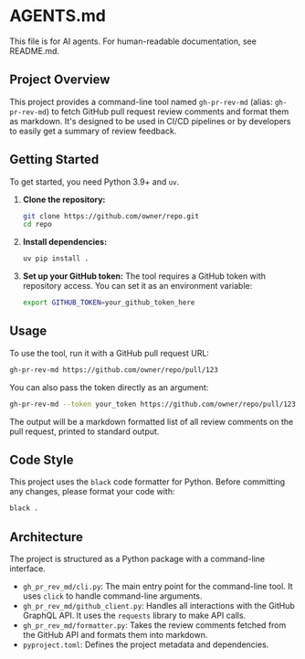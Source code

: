 # AGENTS.md

This file is for AI agents. For human-readable documentation, see README.md.

## Project Overview

This project provides a command-line tool named `gh-pr-rev-md` (alias: `gh-pr-rev-md`) to fetch GitHub pull request review comments and format them as markdown. It's designed to be used in CI/CD pipelines or by developers to easily get a summary of review feedback.

## Getting Started

To get started, you need Python 3.9+ and `uv`.

1.  **Clone the repository:**
    ```bash
    git clone https://github.com/owner/repo.git
    cd repo
    ```

2.  **Install dependencies:**
    ```bash
    uv pip install .
    ```

3.  **Set up your GitHub token:**
    The tool requires a GitHub token with repository access. You can set it as an environment variable:
    ```bash
    export GITHUB_TOKEN=your_github_token_here
    ```

## Usage

To use the tool, run it with a GitHub pull request URL:

```bash
gh-pr-rev-md https://github.com/owner/repo/pull/123
```

You can also pass the token directly as an argument:

```bash
gh-pr-rev-md --token your_token https://github.com/owner/repo/pull/123
```

The output will be a markdown formatted list of all review comments on the pull request, printed to standard output.

## Code Style

This project uses the `black` code formatter for Python. Before committing any changes, please format your code with:

```bash
black .
```

## Architecture

The project is structured as a Python package with a command-line interface.

-   `gh_pr_rev_md/cli.py`: The main entry point for the command-line tool. It uses `click` to handle command-line arguments.
-   `gh_pr_rev_md/github_client.py`: Handles all interactions with the GitHub GraphQL API. It uses the `requests` library to make API calls.
-   `gh_pr_rev_md/formatter.py`: Takes the review comments fetched from the GitHub API and formats them into markdown.
-   `pyproject.toml`: Defines the project metadata and dependencies.